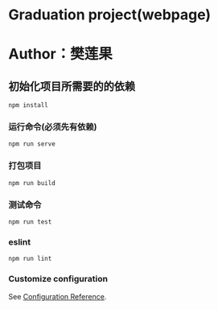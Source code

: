 # Graduation project(webpage)

# Author：樊莲果

## 初始化项目所需要的的依赖
```
npm install
```

### 运行命令(必须先有依赖)
```
npm run serve
```

### 打包项目
```
npm run build
```

### 测试命令
```
npm run test
```

### eslint
```
npm run lint
```

### Customize configuration
See [Configuration Reference](https://cli.vuejs.org/config/).
